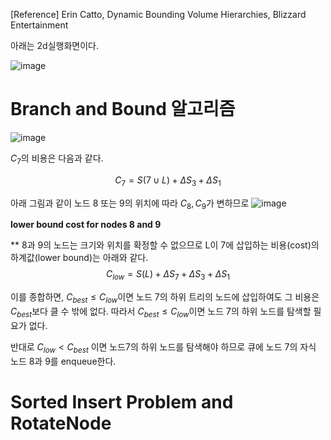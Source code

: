 [Reference] Erin Catto, Dynamic Bounding Volume Hierarchies, Blizzard Entertainment

아래는 2d실행화면이다.

![image](https://github.com/mekjh12/BVH2d/assets/122244587/f6339f78-df93-42f4-a600-53b6f3e1e855)

# Branch and Bound 알고리즘

![image](https://github.com/mekjh12/BVH2d/assets/122244587/4d1ff281-583b-4716-9493-cc661c301e1d)

$C_7$의 비용은 다음과 같다.

$$ C_{7}=S(7\cup L)+\Delta S_{3}+\Delta S_{1} $$


아래 그림과 같이 노드 8 또는 9의 위치에 따라 $C_8, C_9$가 변하므로 
![image](https://github.com/mekjh12/BVH2d/assets/122244587/344e3912-6b57-4e39-8778-865ea996bb24)

<b>lower bound cost for nodes 8 and 9</b>

** 8과 9의 노드는 크기와 위치를 확정할 수 없으므로 L이 7에 삽입하는 비용(cost)의 하계값(lower bound)는 아래와 같다.
$$C_{low}=S(L)+\Delta S_{7}+\Delta S_{3}+\Delta S_{1}$$

이를 종합하면, $C_{best}\leq C_{low}$이면 노드 7의 하위 트리의 노드에 삽입하여도 그 비용은 $C_{best}$보다 클 수 밖에 없다.
따라서 $C_{best}\leq C_{low}$이면 노드 7의 하위 노드를 탐색할 필요가 없다. 

반대로 $C_{low} < C_{best}$ 이면 노드7의 하위 노드를 탐색해야 하므로 큐에 노드 7의 자식 노드 8과 9를 enqueue한다.

# Sorted Insert Problem and RotateNode
